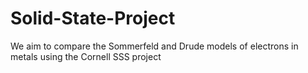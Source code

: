 # Solid-State-Project

We aim to compare the Sommerfeld and Drude models of electrons in metals using the Cornell SSS project

